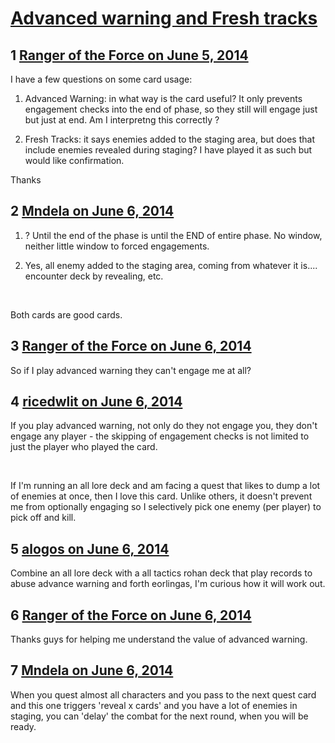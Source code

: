 # [Advanced warning and Fresh tracks](https://community.fantasyflightgames.com/topic/108049-advanced-warning-and-fresh-tracks/)

## 1 [Ranger of the Force on June 5, 2014](https://community.fantasyflightgames.com/topic/108049-advanced-warning-and-fresh-tracks/?do=findComment&comment=1110383)

I have a few questions on some card usage:

1. Advanced Warning: in what way is the card useful? It only prevents engagement checks into the end of phase, so they still will engage just but just at end. Am I interpretng this correctly ?

2. Fresh Tracks: it says enemies added to the staging area, but does that include enemies revealed during staging? I have played it as such but would like confirmation.

Thanks

## 2 [Mndela on June 6, 2014](https://community.fantasyflightgames.com/topic/108049-advanced-warning-and-fresh-tracks/?do=findComment&comment=1110503)

1. ? Until the end of the phase is until the END of entire phase. No window, neither little window to forced engagements.

2. Yes, all enemy added to the staging area, coming from whatever it is.... encounter deck by revealing, etc.

 

Both cards are good cards.

## 3 [Ranger of the Force on June 6, 2014](https://community.fantasyflightgames.com/topic/108049-advanced-warning-and-fresh-tracks/?do=findComment&comment=1110656)

So if I play advanced warning they can't engage me at all?

## 4 [ricedwlit on June 6, 2014](https://community.fantasyflightgames.com/topic/108049-advanced-warning-and-fresh-tracks/?do=findComment&comment=1110767)

If you play advanced warning, not only do they not engage you, they don't engage any player - the skipping of engagement checks is not limited to just the player who played the card.

 

If I'm running an all lore deck and am facing a quest that likes to dump a lot of enemies at once, then I love this card. Unlike others, it doesn't prevent me from optionally engaging so I selectively pick one enemy (per player) to pick off and kill.

## 5 [alogos on June 6, 2014](https://community.fantasyflightgames.com/topic/108049-advanced-warning-and-fresh-tracks/?do=findComment&comment=1110936)

Combine an all lore deck with a all tactics rohan deck that play records to abuse advance warning and forth eorlingas, I'm curious how it will work out.

## 6 [Ranger of the Force on June 6, 2014](https://community.fantasyflightgames.com/topic/108049-advanced-warning-and-fresh-tracks/?do=findComment&comment=1111041)

Thanks guys for helping me understand the value of advanced warning.

## 7 [Mndela on June 6, 2014](https://community.fantasyflightgames.com/topic/108049-advanced-warning-and-fresh-tracks/?do=findComment&comment=1111280)

When you quest almost all characters and you pass to the next quest card and this one triggers 'reveal x cards' and you have a lot of enemies in staging, you can 'delay' the combat for the next round, when you will be ready.

